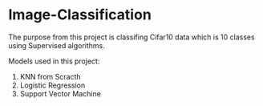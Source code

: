 # Image-Classification
  The  purpose from this project is classifing Cifar10 data which is 10 classes using Supervised algorithms. 
  
Models used in this project:
1) KNN from Scracth
2) Logistic Regression
4) Support Vector Machine


